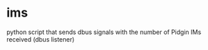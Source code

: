ims
===

python script that sends dbus signals with the number of Pidgin IMs received (dbus listener)